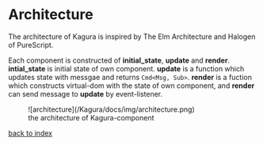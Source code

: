 #  Architecture

The architecture of Kagura is inspired by The Elm Architecture and Halogen of PureScript.

Each component is constructed of **initial_state**, **update** and **render**. **intial_state** is initial state of own component. **update** is a function which updates state with messgae and returns `Cmd<Msg, Sub>`. **render** is a fuction which constructs virtual-dom with the state of own component, and **render** can send message to **update** by event-listener.

<figure>
    ![architecture](/Kagura/docs/img/architecture.png)
    <figcaption>the architecture of Kagura-component</figcaption>
</figure>

[back to index](https://soundrabbit.github.io/Kagura/)
